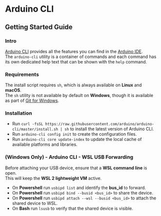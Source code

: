 # Arduino CLI
## Getting Started Guide

### Intro 

[Arduino CLI](https://docs.arduino.cc/arduino-cli/) provides all the features you can find in the [Arduino IDE](https://www.arduino.cc/en/software).  
The `arduino-cli` utility is a container of commands and each command has its own dedicated help text that can be shown with the `help` command.

### Requirements

The install script requires `sh`, which is always available on **Linux** and **macOS**.  
The `sh` utility is not available by default on **Windows**, though it is available as part of [Git for Windows](https://gitforwindows.org/).

### Installation

- Run `curl -fsSL https://raw.githubusercontent.com/arduino/arduino-cli/master/install.sh | sh` to install the latest version of Arduino CLI.
- Run `arduino-cli config init` to create the configuration files.
- Run `arduino-cli core update-index` to update the local cache of available platforms and libraries.

### (Windows Only) - Arduino CLI - WSL USB Forwarding

Before attaching your USB device, ensure that a **WSL command line** is open.  
This will keep the **WSL 2 lightweight VM** active.

- On **Powershell** run `usbipd list` and identify the **bus_id** to forward.
- On **Powershell** run `usbipd bind --busid <bus_id>` to share the device.
- On **Powershell** run `usbipd attach --wsl --busid <bus_id>` to attach the shared device to WSL.
- On **Bash** run `lsusb` to verify that the shared device is visible.

